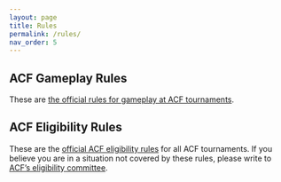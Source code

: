 ```yaml
---
layout: page
title: Rules
permalink: /rules/
nav_order: 5
---
```


## ACF Gameplay Rules
These are [the official rules for gameplay at ACF tournaments](/gameplay-rules).

## ACF Eligibility Rules
These are the [official ACF eligibility rules](/eligibility-rules) for all ACF tournaments. If you believe you are in a situation not covered by these rules, please write to [ACF’s eligibility committee](mailto:eligibility@acf-quizbowl.com).

